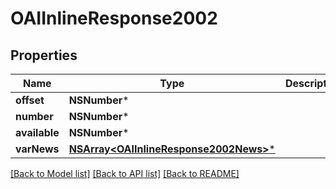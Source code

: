 # OAIInlineResponse2002

## Properties
Name | Type | Description | Notes
------------ | ------------- | ------------- | -------------
**offset** | **NSNumber*** |  | [optional] 
**number** | **NSNumber*** |  | [optional] 
**available** | **NSNumber*** |  | [optional] 
**varNews** | [**NSArray&lt;OAIInlineResponse2002News&gt;***](OAIInlineResponse2002News.md) |  | [optional] 

[[Back to Model list]](../README.md#documentation-for-models) [[Back to API list]](../README.md#documentation-for-api-endpoints) [[Back to README]](../README.md)


